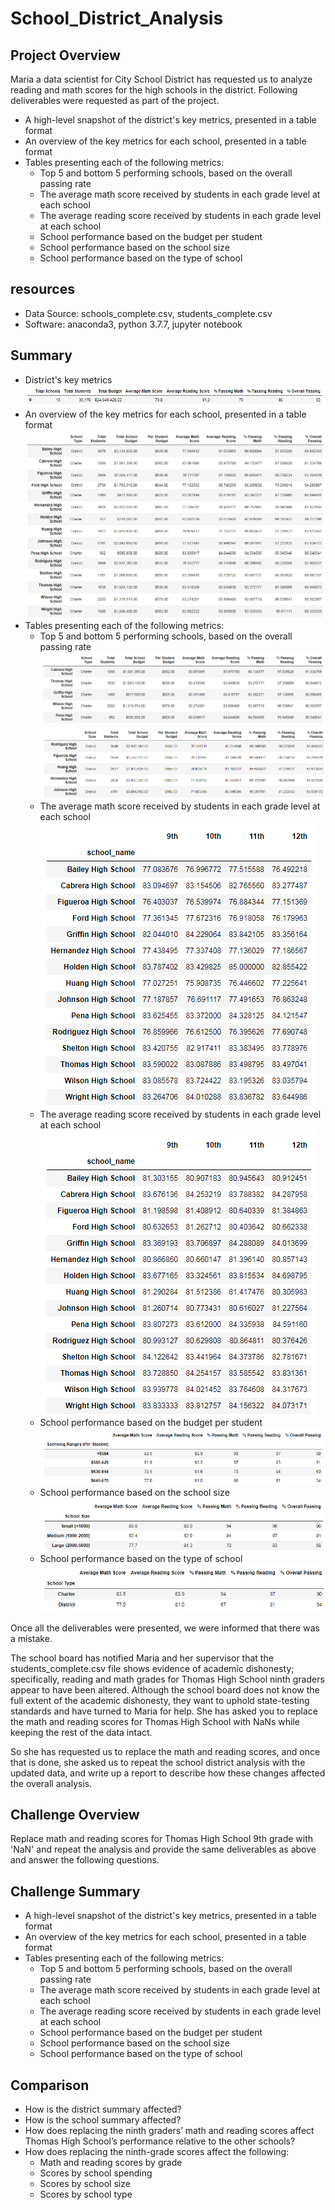 # School_District_Analysis

## Project Overview
Maria a data scientist for City School District has requested us to analyze reading and math scores for the high schools in the district. Following deliverables were requested as part of the project.
  - A high-level snapshot of the district's key metrics, presented in a table format
  - An overview of the key metrics for each school, presented in a table format
  - Tables presenting each of the following metrics:
    - Top 5 and bottom 5 performing schools, based on the overall passing rate
    - The average math score received by students in each grade level at each school
    - The average reading score received by students in each grade level at each school
    - School performance based on the budget per student
    - School performance based on the school size 
    - School performance based on the type of school

## resources
- Data Source: schools_complete.csv, students_complete.csv
- Software: anaconda3, python 3.7.7, jupyter notebook

## Summary
  - District's key metrics
  !["district summary"](./Resources/district_summary.png "District's key metrics")
  - An overview of the key metrics for each school, presented in a table format
  !["schools' summary"](./Resources/schools_summary.png "Schools' key metrics")
  - Tables presenting each of the following metrics:
    - Top 5 and bottom 5 performing schools, based on the overall passing rate
    !["Top 5 schools"](./Resources/top5_schools.png "District's Top 5 schools")
    !["Bottom 5 schools"](./Resources/bottom5_schools.png "District's Bottom 5 schools")
    - The average math score received by students in each grade level at each school
    !["Average Math all grades"](./Resources/avg_math_scores_by_grade.png "Average math score in each grade of schools")
    - The average reading score received by students in each grade level at each school
    !["Average Reading all grades"](./Resources/avg_reading_scores_by_grade.png "Average reading score in each grade of schools")
    - School performance based on the budget per student
    !["Performance based on the budget per student"](./Resources/budget_per_student.png "School performance based on the budget per student")
    - School performance based on the school size 
    !["Performance based on the school size"](./Resources/school_size.png "School performance based on the school size")
    - School performance based on the type of school
    !["Performance based on the type of school"](./Resources/type_of_school.png "School performance based on the type of school")
  
  

Once all the deliverables were presented, we were informed that there was a mistake.

The school board has notified Maria and her supervisor that the students_complete.csv file shows evidence of academic dishonesty; specifically, reading and math grades for Thomas High School ninth graders appear to have been altered. Although the school board does not know the full extent of the academic dishonesty, they want to uphold state-testing standards and have turned to Maria for help. She has asked you to replace the math and reading scores for Thomas High School with NaNs while keeping the rest of the data intact.

So she has requested us to replace the math and reading scores, and once that is done, she asked us to repeat the school district analysis with the updated data, and write up a report to describe how these changes affected the overall analysis.

## Challenge Overview
Replace math and reading scores for Thomas High School 9th grade with 'NaN' and repeat the analysis and provide the same deliverables as above and answer the following questions.

## Challenge Summary
  - A high-level snapshot of the district's key metrics, presented in a table format
  - An overview of the key metrics for each school, presented in a table format
  - Tables presenting each of the following metrics:
    - Top 5 and bottom 5 performing schools, based on the overall passing rate
    - The average math score received by students in each grade level at each school
    - The average reading score received by students in each grade level at each school
    - School performance based on the budget per student
    - School performance based on the school size 
    - School performance based on the type of school

## Comparison
  - How is the district summary affected?
  - How is the school summary affected?
  - How does replacing the ninth graders’ math and reading scores affect Thomas High School’s performance relative to the other schools?
  - How does replacing the ninth-grade scores affect the following:
    - Math and reading scores by grade
    - Scores by school spending
    - Scores by school size
    - Scores by school type
